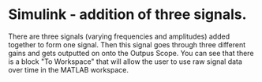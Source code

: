 # Simulink - addition of three signals. 

 There are three signals (varying frequencies and amplitudes) added together to form one signal. 
 Then this signal goes through three different gains and gets outputted on onto the Outpus Scope. 
 You can see that there is a block "To Workspace" that will allow the user to use raw signal data over time in the MATLAB workspace. 
